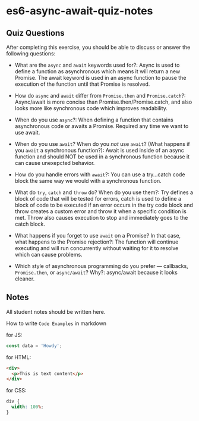 # es6-async-await-quiz-notes

## Quiz Questions

After completing this exercise, you should be able to discuss or answer the following questions:

- What are the `async` and `await` keywords used for?: Async is used to define a function as asynchronous which means it will return a new Promise. The await keyword is used in an async function to pause the execution of the function until that Promise is resolved.

- How do `async` and `await` differ from `Promise.then` and `Promise.catch`?: Async/await is more concise than Promise.then/Promise.catch, and also looks more like synchronous code which improves readability.

- When do you use `async`?: When defining a function that contains asynchronous code or awaits a Promise. Required any time we want to use await.

- When do you use `await`? When do you _not_ use `await`? (What happens if you `await` a synchronous function?): Await is used inside of an async function and should NOT be used in a synchronous function because it can cause unexepcted behavior.

- How do you handle errors with `await`?: You can use a try...catch code block the same way we would with a synchronous function.

- What do `try`, `catch` and `throw` do? When do you use them?: Try defines a block of code that will be tested for errors, catch is used to define a block of code to be executed if an error occurs in the try code block and throw creates a custom error and throw it when a specific condition is met. Throw also causes execution to stop and immediately goes to the catch block.

- What happens if you forget to use `await` on a Promise? In that case, what happens to the Promise rejection?: The function will continue executing and will run concurrently without waiting for it to resolve which can cause problems.

- Which style of asynchronous programming do you prefer — callbacks, `Promise.then`, or `async/await`? Why?: async/await because it looks cleaner.

## Notes

All student notes should be written here.

How to write `Code Examples` in markdown

for JS:

```javascript
const data = 'Howdy';
```

for HTML:

```html
<div>
  <p>This is text content</p>
</div>
```

for CSS:

```css
div {
  width: 100%;
}
```
